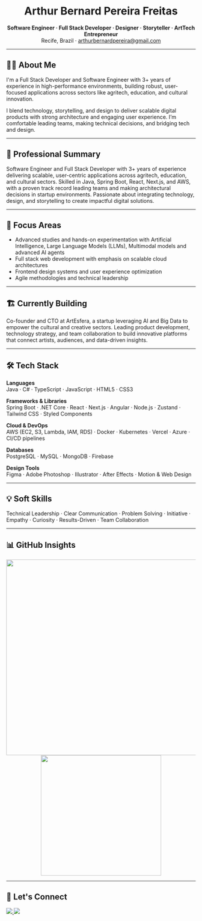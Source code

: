 <h1 align="center">Arthur Bernard Pereira Freitas</h1>

<p align="center">
  <strong>Software Engineer · Full Stack Developer · Designer · Storyteller · ArtTech Entrepreneur</strong><br>
  Recife, Brazil · <a href="mailto:arthurbernardpereira@gmail.com">arthurbernardpereira@gmail.com</a>
</p>

---

## 👨‍💻 About Me

I'm a Full Stack Developer and Software Engineer with 3+ years of experience in high-performance environments, building robust, user-focused applications across sectors like agritech, education, and cultural innovation.

I blend technology, storytelling, and design to deliver scalable digital products with strong architecture and engaging user experience. I’m comfortable leading teams, making technical decisions, and bridging tech and design.

---

## 🎯 Professional Summary

Software Engineer and Full Stack Developer with 3+ years of experience delivering scalable, user-centric applications across agritech, education, and cultural sectors. Skilled in Java, Spring Boot, React, Next.js, and AWS, with a proven track record leading teams and making architectural decisions in startup environments. Passionate about integrating technology, design, and storytelling to create impactful digital solutions.

---

## 📌 Focus Areas

- Advanced studies and hands-on experimentation with Artificial Intelligence, Large Language Models (LLMs), Multimodal models and advanced AI agents  
- Full stack web development with emphasis on scalable cloud architectures  
- Frontend design systems and user experience optimization  
- Agile methodologies and technical leadership

---

## 🏗️ Currently Building

Co-founder and CTO at ArtEsfera, a startup leveraging AI and Big Data to empower the cultural and creative sectors. Leading product development, technology strategy, and team collaboration to build innovative platforms that connect artists, audiences, and data-driven insights.

---

## 🛠️ Tech Stack

**Languages**  
Java · C# · TypeScript · JavaScript · HTML5 · CSS3

**Frameworks & Libraries**  
Spring Boot · .NET Core · React · Next.js · Angular · Node.js · Zustand · Tailwind CSS · Styled Components

**Cloud & DevOps**  
AWS (EC2, S3, Lambda, IAM, RDS) · Docker · Kubernetes · Vercel · Azure · CI/CD pipelines

**Databases**  
PostgreSQL · MySQL · MongoDB · Firebase

**Design Tools**  
Figma · Adobe Photoshop · Illustrator · After Effects · Motion & Web Design

---

## 💡 Soft Skills

Technical Leadership · Clear Communication · Problem Solving · Initiative · Empathy · Curiosity · Results-Driven · Team Collaboration

---

## 📊 GitHub Insights

<p align="center">
  <img src="https://github-profile-summary-cards.vercel.app/api/cards/profile-details?username=Daedaluzz&theme=github_dark" width="520" />
  <img src="https://github-readme-stats.vercel.app/api/top-langs?username=Daedaluzz&layout=compact&theme=github_dark&langs_count=6" width="320" />
</p>

---

## 🤝 Let's Connect

<a href="https://www.linkedin.com/in/ber-arthur/" target="_blank">
  <img src="https://img.shields.io/badge/LinkedIn-%230077B5.svg?style=for-the-badge&logo=linkedin&logoColor=white" />
</a>
<a href="mailto:arthurbernardpereira@gmail.com" target="_blank">
  <img src="https://img.shields.io/badge/Gmail-%23D14836.svg?style=for-the-badge&logo=gmail&logoColor=white" />
</a>
